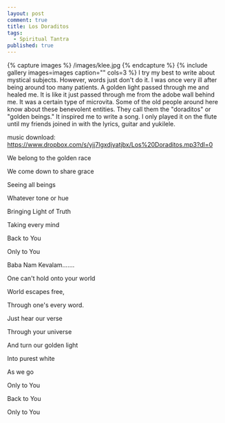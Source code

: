 ```yaml
---
layout: post
comment: true
title: Los Doraditos
tags: 
  - Spiritual Tantra
published: true
---
```





{% capture images %}
	/images/klee.jpg
{% endcapture %}
{% include gallery images=images caption="" cols=3 %}
I try my best to write about mystical subjects. However, words just don't do it. I was once very ill after being around too many patients. A golden light passed through me and healed me. It is like it just passed through me from the adobe wall behind me. It was a certain type of microvita. Some of the old people around here know about these benevolent entities. They call them the "doraditos" or "golden beings." It inspired me to write a song. I only played it on the flute until my friends joined in with the lyrics, guitar and yukilele.

music download:
<a href="https://www.dropbox.com/s/yjj7lgxdjyatjbx/Los%20Doraditos.mp3?dl=0">https://www.dropbox.com/s/yjj7lgxdjyatjbx/Los%20Doraditos.mp3?dl=0</a>

We belong to the golden race

We come down to share grace

Seeing all beings

Whatever tone or hue

Bringing Light of Truth

Taking every mind

Back to You

Only to You

Baba Nam Kevalam.......

One can't hold onto your world

World escapes free,

Through one's every word.

Just hear our verse

Through your universe

And turn our golden light

Into purest white

As we go

Only to You

Back to You

Only to You
